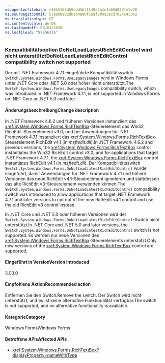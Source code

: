 ```yaml
---
ms.openlocfilehash: e10b5168d59edd56ff549a3a1e3a09d023fe5e28
ms.sourcegitcommit: b7a8b09828bab4e90f66af8d495ecd7024c45042
ms.translationtype: HT
ms.contentlocale: de-DE
ms.lasthandoff: 08/04/2020
ms.locfileid: "87556176"
---
```

### <a name="donotloadlatestricheditcontrol-compatibility-switch-not-supported"></a><span data-ttu-id="6805e-101">Kompatibilitätsoption DoNotLoadLatestRichEditControl wird nicht unterstützt</span><span class="sxs-lookup"><span data-stu-id="6805e-101">DoNotLoadLatestRichEditControl compatibility switch not supported</span></span>

<span data-ttu-id="6805e-102">Der mit .NET Framework 4.7.1 eingeführte Kompatibilitätsswitch `Switch.System.Windows.Forms.UseLegacyImages` wird in Windows Forms unter .NET Core oder .NET 5.0 oder höher nicht unterstützt.</span><span class="sxs-lookup"><span data-stu-id="6805e-102">The `Switch.System.Windows.Forms.UseLegacyImages` compatibility switch, which was introduced in .NET Framework 4.7.1, is not supported in Windows Forms on .NET Core or .NET 5.0 and later.</span></span>

#### <a name="change-description"></a><span data-ttu-id="6805e-103">Änderungsbeschreibung</span><span class="sxs-lookup"><span data-stu-id="6805e-103">Change description</span></span>

<span data-ttu-id="6805e-104">In .NET Framework 4.6.2 und früheren Versionen instanziiert das <xref:System.Windows.Forms.RichTextBox>-Steuerelement das Win32 RichEdit-Steuerelement v3.0, und bei Anwendungen für .NET Framework 4.7.1 instanziiert das <xref:System.Windows.Forms.RichTextBox>-Steuerelement RichEdit v4.1 (in *msftedit.dll*).</span><span class="sxs-lookup"><span data-stu-id="6805e-104">In .NET Framework 4.6.2 and previous versions, the <xref:System.Windows.Forms.RichTextBox> control instantiates the Win32 RichEdit control v3.0, and for applications that target .NET Framework 4.7.1, the  <xref:System.Windows.Forms.RichTextBox> control instantiates RichEdit v4.1 (in *msftedit.dll*).</span></span> <span data-ttu-id="6805e-105">Der Kompatibilitätsswitch `Switch.System.Windows.Forms.DoNotLoadLatestRichEditControl` wurde eingeführt, damit Anwendungen für .NET Framework 4.7.1 und höhere Versionen das neue RichEdit v4.1-Steuerelement ignorieren und stattdessen das alte RichEdit v3-Steuerelement verwenden können.</span><span class="sxs-lookup"><span data-stu-id="6805e-105">The `Switch.System.Windows.Forms.DoNotLoadLatestRichEditControl` compatibility switch was introduced to allow applications that target .NET Framework 4.7.1 and later versions to opt out of the new RichEdit v4.1 control and use the old RichEdit v3 control instead.</span></span>

<span data-ttu-id="6805e-106">In .NET Core und .NET 5.0 oder höheren Versionen wird der `Switch.System.Windows.Forms.DoNotLoadLatestRichEditControl`-Switch nicht unterstützt.</span><span class="sxs-lookup"><span data-stu-id="6805e-106">In .NET Core and .NET 5.0 and later versions, the `Switch.System.Windows.Forms.DoNotLoadLatestRichEditControl` switch is not supported.</span></span> <span data-ttu-id="6805e-107">Es werden nur neue Versionen des <xref:System.Windows.Forms.RichTextBox>-Steuerelements unterstützt.</span><span class="sxs-lookup"><span data-stu-id="6805e-107">Only new versions of the <xref:System.Windows.Forms.RichTextBox> control are supported.</span></span>

#### <a name="version-introduced"></a><span data-ttu-id="6805e-108">Eingeführt in Version</span><span class="sxs-lookup"><span data-stu-id="6805e-108">Version introduced</span></span>

<span data-ttu-id="6805e-109">3.0</span><span class="sxs-lookup"><span data-stu-id="6805e-109">3.0</span></span>

#### <a name="recommended-action"></a><span data-ttu-id="6805e-110">Empfohlene Aktion</span><span class="sxs-lookup"><span data-stu-id="6805e-110">Recommended action</span></span>

<span data-ttu-id="6805e-111">Entfernen Sie den Switch.</span><span class="sxs-lookup"><span data-stu-id="6805e-111">Remove the switch.</span></span> <span data-ttu-id="6805e-112">Der Switch wird nicht unterstützt, und es ist keine alternative Funktionalität verfügbar.</span><span class="sxs-lookup"><span data-stu-id="6805e-112">The switch is not supported, and no alternative functionality is available.</span></span>

#### <a name="category"></a><span data-ttu-id="6805e-113">Kategorie</span><span class="sxs-lookup"><span data-stu-id="6805e-113">Category</span></span>

<span data-ttu-id="6805e-114">Windows Forms</span><span class="sxs-lookup"><span data-stu-id="6805e-114">Windows Forms</span></span>

#### <a name="affected-apis"></a><span data-ttu-id="6805e-115">Betroffene APIs</span><span class="sxs-lookup"><span data-stu-id="6805e-115">Affected APIs</span></span>

- <xref:System.Windows.Forms.RichTextBox?displayProperty=nameWithType>

<!-- 

#### Affected APIs

-  `T:System.Windows.Forms.RichTextBox` 

-->
